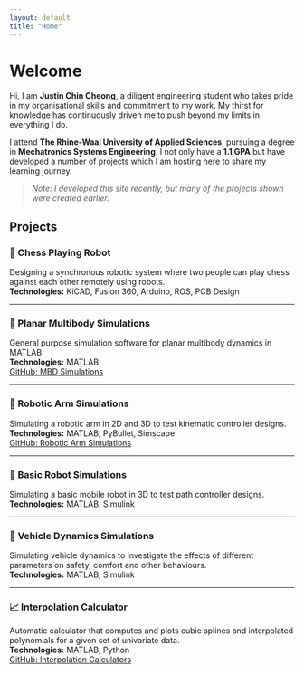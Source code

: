 ```yaml
---
layout: default
title: "Home"
---
```


# Welcome

Hi, I am **Justin Chin Cheong**, a diligent engineering student who takes pride in my organisational skills and commitment to my work. My thirst for knowledge has continuously driven me to push beyond my limits in everything I do.

I attend **The Rhine-Waal University of Applied Sciences**, pursuing a degree in **Mechatronics Systems Engineering**. I not only have a **1.1 GPA** but have developed a number of projects which I am hosting here to share my learning journey.

> *Note: I developed this site recently, but many of the projects shown were created earlier.*

## Projects

### 🧠 Chess Playing Robot
Designing a synchronous robotic system where two people can play chess against each other remotely using robots.  
**Technologies:** KiCAD, Fusion 360, Arduino, ROS, PCB Design

---

### 🔁 Planar Multibody Simulations
General purpose simulation software for planar multibody dynamics in MATLAB  
**Technologies:** MATLAB  
[GitHub: MBD Simulations](https://github.com/jcchincheong-bb/MBD_Simulations)

---

### 🤖 Robotic Arm Simulations
Simulating a robotic arm in 2D and 3D to test kinematic controller designs.  
**Technologies:** MATLAB, PyBullet, Simscape  
[GitHub: Robotic Arm Simulations](https://github.com/jcchincheong-bb/RoboticArm_Simulations/tree/2D_Kinematics)

---

### 🚗 Basic Robot Simulations
Simulating a basic mobile robot in 3D to test path controller designs.  
**Technologies:** MATLAB, Simulink

---

### 🛞 Vehicle Dynamics Simulations
Simulating vehicle dynamics to investigate the effects of different parameters on safety, comfort and other behaviours.  
**Technologies:** MATLAB, Simulink

---

### 📈 Interpolation Calculator
Automatic calculator that computes and plots cubic splines and interpolated polynomials for a given set of univariate data.  
**Technologies:** MATLAB, Python  
[GitHub: Interpolation Calculators](https://github.com/jcchincheong-bb/Interpolation_Calculators)
